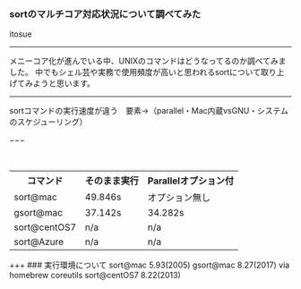### sortのマルチコア対応状況について調べてみた
itosue

---

メニーコア化が進んでいる中、UNIXのコマンドはどうなってるのか調べてみました。
中でもシェル芸や実務で使用頻度が高いと思われるsortについて取り上げてみようと思います。

---

sortコマンドの実行速度が違う　要素→（parallel・Mac内蔵vsGNU・システムのスケジューリング）


−−− 

<table>
  <tr>
    <th>コマンド</th>
    <th>そのまま実行</th> 
    <th>Parallelオプション付</th>
  </tr>
  <tr>
    <td>sort@mac</td>
    <td>49.846s</td>
    <td>オプション無し</td>
  </tr>
  <tr>
    <td>gsort@mac</td>
    <td>37.142s</td>
    <td>34.282s</td>
  </tr>
  <tr>
    <td>sort@centOS7</td>
    <td>n/a</td>
    <td>n/a</td>
  </tr>
  <tr>
    <td>sort@Azure</td>
    <td>n/a</td>
    <td>n/a</td>
  </tr>
</table>
+++
### 実行環境について
sort@mac 5.93(2005)
gsort@mac 8.27(2017) via homebrew coreutils 
sort@centOS7 8.22(2013)
